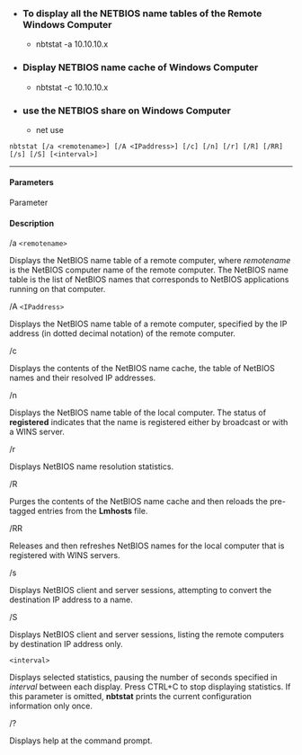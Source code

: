 - ### To display all the NETBIOS name tables of the Remote Windows Computer
	- nbtstat -a 10.10.10.x
- ### Display NETBIOS name cache of Windows Computer
	- nbtstat -c 10.10.10.x
- ### use the NETBIOS share on Windows Computer
	- net use


```
nbtstat [/a <remotename>] [/A <IPaddress>] [/c] [/n] [/r] [/R] [/RR] [/s] [/S] [<interval>]
```

 ------
#### [](https://docs.microsoft.com/en-us/windows-server/administration/windows-commands/nbtstat)Parameters

Parameter

#### Description

/a `<remotename>`

Displays the NetBIOS name table of a remote computer, where _remotename_ is the NetBIOS computer name of the remote computer. The NetBIOS name table is the list of NetBIOS names that corresponds to NetBIOS applications running on that computer.

/A `<IPaddress>`

Displays the NetBIOS name table of a remote computer, specified by the IP address (in dotted decimal notation) of the remote computer.

/c

Displays the contents of the NetBIOS name cache, the table of NetBIOS names and their resolved IP addresses.

/n

Displays the NetBIOS name table of the local computer. The status of **registered** indicates that the name is registered either by broadcast or with a WINS server.

/r

Displays NetBIOS name resolution statistics.

/R

Purges the contents of the NetBIOS name cache and then reloads the pre-tagged entries from the **Lmhosts** file.

/RR

Releases and then refreshes NetBIOS names for the local computer that is registered with WINS servers.

/s

Displays NetBIOS client and server sessions, attempting to convert the destination IP address to a name.

/S

Displays NetBIOS client and server sessions, listing the remote computers by destination IP address only.

`<interval>`

Displays selected statistics, pausing the number of seconds specified in _interval_ between each display. Press CTRL+C to stop displaying statistics. If this parameter is omitted, **nbtstat** prints the current configuration information only once.

/?

Displays help at the command prompt.